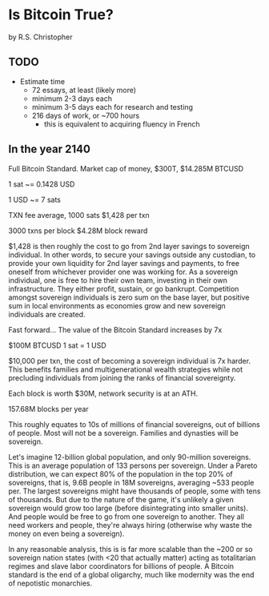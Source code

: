 # Is Bitcoin True?
by R.S. Christopher

## TODO
+ Estimate time
    - 72 essays, at least (likely more)
    - minimum 2-3 days each
    - minimum 3-5 days each for research and testing
    - 216 days of work, or ~700 hours
        - this is equivalent to acquiring fluency in French


## In the year 2140
Full Bitcoin Standard.
Market cap of money, $300T, $14.285M BTCUSD

1 sat ~= 0.1428 USD

1 USD ~= 7 sats


TXN fee average, 1000 sats
$1,428 per txn

3000 txns per block
$4.28M block reward

$1,428 is then roughly the cost to go 
 from 2nd layer savings to sovereign individual.
In other words, to secure your savings
 outside any custodian, to provide your own
 liquidity for 2nd layer savings and payments,
 to free oneself from whichever provider
 one was working for.
As a sovereign individual, one is free to hire
 their own team, investing in their own
 infrastructure.
They either profit, sustain, or go bankrupt.
Competition amongst sovereign individuals
 is zero sum on the base layer, but positive
 sum in local environments as economies grow
 and new sovereign individuals are created.

Fast forward... The value of the Bitcoin Standard
 increases by 7x

$100M BTCUSD
1 sat = 1 USD

$10,000 per txn, the cost of 
 becoming a sovereign individual is 7x harder.
This benefits families and multigenerational
 wealth strategies while not precluding
 individuals from joining the ranks
 of financial sovereignty.

Each block is worth $30M, network security
 is at an ATH.

157.68M blocks per year

This roughly equates to 10s of millions of
 financial sovereigns, out of billions of
 people.
Most will not be a sovereign.
Families and dynasties will be sovereign.

Let's imagine 12-billion global population,
 and only 90-million sovereigns.
This is an average population of 133 persons
 per sovereign.
Under a Pareto distribution, we can expect
 80% of the population in the top 20%
 of sovereigns, that is,
 9.6B people in 18M sovereigns,
 averaging ~533 people per.
The largest sovereigns might have thousands
 of people, some with tens of thousands.
But due to the nature of the game, it's
 unlikely a given sovereign would grow too
 large (before disintegrating into smaller units).
And people would be free to go from one
 sovereign to another.
They all need workers and people,
 they're always hiring (otherwise why waste the
 money on even being a sovereign).

In any reasonable analysis,
 this is is far more scalable than the ~200 or
 so sovereign nation states
 (with <20 that actually matter)
 acting as totalitarian
 regimes and slave labor coordinators for
 billions of people.
A Bitcoin standard is the end of a global
 oligarchy, much like modernity was the
 end of nepotistic monarchies.





